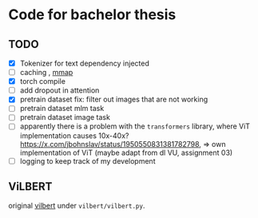 # Code for bachelor thesis


## TODO
- [x] Tokenizer for text dependency injected
- [ ] caching , [mmap](https://github.com/DACUS1995/pytorch-mmap-dataset/blob/main/pytorch_mmap_dataset/dataset.py)
- [x] torch compile
- [ ] add dropout in attention
- [x] pretrain dataset fix: filter out images that are not working
- [ ] pretrain dataset mlm task
- [ ] pretrain dataset image task
- [ ] apparently there is a problem with the `transformers` library, where ViT implementation causes 10x-40x? https://x.com/jbohnslav/status/1950550831381782798, => own implementation of ViT (maybe adapt from dl VU, assignment 03)
- [ ] logging to keep track of my development

## ViLBERT
original [vilbert](https://github.com/facebookresearch/vilbert-multi-task) under `vilbert/vilbert.py`.
